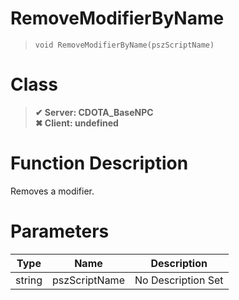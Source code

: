 # RemoveModifierByName
> `void RemoveModifierByName(pszScriptName)`
# Class
> __✔ Server: CDOTA_BaseNPC__  
> __✖ Client: undefined__  
# Function Description
Removes a modifier.
# Parameters
Type|Name|Description
--|--|--
string|pszScriptName|No Description Set
